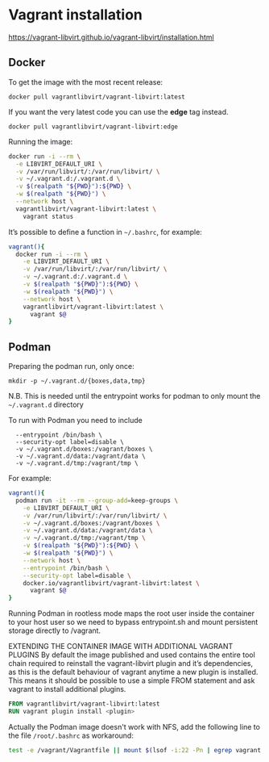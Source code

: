 # Vagrant installation

https://vagrant-libvirt.github.io/vagrant-libvirt/installation.html

## Docker

To get the image with the most recent release:

```
docker pull vagrantlibvirt/vagrant-libvirt:latest
```

If you want the very latest code you can use the **edge** tag instead.

```
docker pull vagrantlibvirt/vagrant-libvirt:edge
```

Running the image:

```bash
docker run -i --rm \
  -e LIBVIRT_DEFAULT_URI \
  -v /var/run/libvirt/:/var/run/libvirt/ \
  -v ~/.vagrant.d:/.vagrant.d \
  -v $(realpath "${PWD}"):${PWD} \
  -w $(realpath "${PWD}") \
  --network host \
  vagrantlibvirt/vagrant-libvirt:latest \
    vagrant status
```

It’s possible to define a function in `~/.bashrc`, for example:

```bash
vagrant(){
  docker run -i --rm \
    -e LIBVIRT_DEFAULT_URI \
    -v /var/run/libvirt/:/var/run/libvirt/ \
    -v ~/.vagrant.d:/.vagrant.d \
    -v $(realpath "${PWD}"):${PWD} \
    -w $(realpath "${PWD}") \
    --network host \
    vagrantlibvirt/vagrant-libvirt:latest \
      vagrant $@
}
```

## Podman

Preparing the podman run, only once:

```
mkdir -p ~/.vagrant.d/{boxes,data,tmp}
```

N.B. This is needed until the entrypoint works for podman to only mount the `~/.vagrant.d` directory

To run with Podman you need to include

```
  --entrypoint /bin/bash \
  --security-opt label=disable \
  -v ~/.vagrant.d/boxes:/vagrant/boxes \
  -v ~/.vagrant.d/data:/vagrant/data \
  -v ~/.vagrant.d/tmp:/vagrant/tmp \
```

For example:

```bash
vagrant(){
  podman run -it --rm --group-add=keep-groups \
    -e LIBVIRT_DEFAULT_URI \
    -v /var/run/libvirt/:/var/run/libvirt/ \
    -v ~/.vagrant.d/boxes:/vagrant/boxes \
    -v ~/.vagrant.d/data:/vagrant/data \
    -v ~/.vagrant.d/tmp:/vagrant/tmp \
    -v $(realpath "${PWD}"):${PWD} \
    -w $(realpath "${PWD}") \
    --network host \
    --entrypoint /bin/bash \
    --security-opt label=disable \
    docker.io/vagrantlibvirt/vagrant-libvirt:latest \
      vagrant $@
}
```

Running Podman in rootless mode maps the root user inside the container to your host user so we need to bypass entrypoint.sh and mount persistent storage directly to /vagrant.

EXTENDING THE CONTAINER IMAGE WITH ADDITIONAL VAGRANT PLUGINS
By default the image published and used contains the entire tool chain required to reinstall the vagrant-libvirt plugin and it’s dependencies, as this is the default behaviour of vagrant anytime a new plugin is installed. This means it should be possible to use a simple FROM statement and ask vagrant to install additional plugins.

```dockerfile
FROM vagrantlibvirt/vagrant-libvirt:latest
RUN vagrant plugin install <plugin>
```

Actually the Podman image doesn't work with NFS, add the following line to the file `/root/.bashrc` as workaround:

```bash
test -e /vagrant/Vagrantfile || mount $(lsof -i:22 -Pn | egrep vagrant | egrep ESTABLISHED | awk -F'>' '{ print $2 }' | awk -F':' '{ print $1 }' | sort -u):/home/kvm/vagrant/vagrantfiles/k8s /vagrant
```